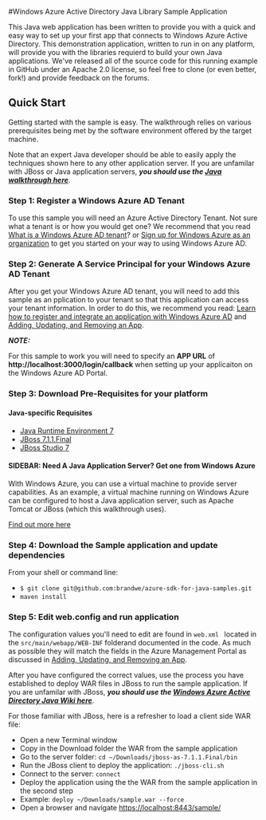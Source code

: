 #Windows Azure Active Directory Java Library Sample Application


This Java web application has been written to provide you with a quick and easy way to set up your first app that connects to Windows Azure Active Directory. This demonstration application, written to run in on any platform, will provide you with the libraries requierd to build your own Java applications. We've released all of the source code for this running example in GitHub under an Apache 2.0 license, so feel free to clone (or even better, fork!) and provide feedback on the forums.

## Quick Start

Getting started with the sample is easy. The walkthrough relies on various prerequisites being met by the software environment offered by the target machine.Note that an expert Java developer should be able to easily apply the techniques shown here to any other application server.  If you are unfamilar with JBoss or Java application servers, ***you should use the [Java walkthrough here](https://github.com/WindowsAzureAD/activedirectoryauthenticationlib-sample-for-java/wiki/Windows-Azure-Active-Directory-WebSSO-with-Java)***. 

### Step 1: Register a Windows Azure AD Tenant

To use this sample you will need an Azure Active Directory Tenant. Not sure what a tenant is or how you would get one? We recommend that you read [What is a Windows Azure AD tenant](http://technet.microsoft.com/library/jj573650.aspx)? or [Sign up for Windows Azure as an organization](http://www.windowsazure.com/en-us/manage/services/identity/organizational-account/) to get you started on your way to using Windows Azure AD.

### Step 2: Generate A Service Principal for your Windows Azure AD Tenant

After you get your Windows Azure AD tenant, you will need to add this sample as an pplication to your tenant so that this application can access your tenant information.  In order to do this, we recommend you read: [Learn how to register and integrate an application with Windows Azure AD](http://msdn.microsoft.com/en-us/library/windowsazure/dn151122.aspx) and [Adding, Updating, and Removing an App](http://msdn.microsoft.com/en-us/library/windowsazure/dn132599.aspx). 

***NOTE:***

For this sample to work you will need to specify an **APP URL** of **http://localhost:3000/login/callback** when setting up your applicaiton on the Windows Azure AD Portal.

### Step 3: Download Pre-Requisites for your platform


#### Java-specific Requisites
* [Java Runtime Environment 7](http://www.oracle.com/technetwork/java/javase/downloads/jdk7-downloads-1880260.html)* [JBoss 7.1.1.Final](http://www.jboss.org/jbossas/downloads/)* [JBoss Studio 7](https://devstudio.jboss.com/earlyaccess/)
#### SIDEBAR: Need A Java Application Server? Get one from Windows Azure

With Windows Azure, you can use a virtual machine to provide server capabilities. As an example, a virtual machine running on Windows Azure can be configured to host a Java application server, such as Apache Tomcat or JBoss (which this walkthrough uses). 

[Find out more here](http://www.windowsazure.com/en-us/develop/java/tutorials/tomcat-on-a-virtual-machine/)

### Step 4: Download the Sample application and update dependencies

From your shell or command line:

* `$ git clone git@github.com:brandwe/azure-sdk-for-java-samples.git`
* `maven install`

### Step 5: Edit web.config and run application


The configuration values you'll need to edit are found in ```web.xml ``` located in the `src/main/webapp/WEB-INF` folderand documented in the code. As much as possible they will match the fields in the Azure Management Portal as discussed in [Adding, Updating, and Removing an App](http://msdn.microsoft.com/en-us/library/windowsazure/dn132599.aspx).

After you have configured the correct values, use the process you have established to deploy WAR files in JBoss to run the sample application. If you are unfamilar with JBoss, ***you should use the [Windows Azure Active Directory Java Wiki here](https://github.com/WindowsAzureAD/activedirectoryauthenticationlib-sample-for-java/wiki/Windows-Azure-Active-Directory-WebSSO-with-Java)***.

For those familiar with JBoss, here is a refresher to load a client side WAR file:

* Open a new Terminal window
* Copy in the Download folder the WAR from the sample application
* Go to the server folder: `cd ~/Downloads/jboss-as-7.1.1.Final/bin`
* Run the JBoss client to deploy the application: `./jboss-cli.sh`
* Connect to the server: `connect`
* Deploy the application using the the WAR from the sample application in the second step
* Example: `deploy ~/Downloads/sample.war --force`
* Open a browser and navigate [https://localhost:8443/sample/](https://localhost:8443/sample/)